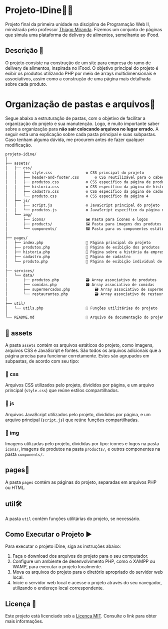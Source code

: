 # Projeto-IDine🍔🛵

Projeto final da primeira unidade na disciplina de Programação Web II, ministrada pelo professor [Thiago Miranda](https://github.com/mirandathiago "Github do professor Thiago"). Fizemos um conjunto de páginas que simula uma plataforma de delivery de alimentos, semelhante ao iFood.

## Descrição 📝

O projeto consiste na construção de um site para empresa do ramo de delivery de alimentos, inspirada no iFood. O objetivo principal do projeto é exibir os produtos utilizando PHP por meio de arrays multidimensionais e associativos, assim como a construção de uma página mais detalhada sobre cada produto.

# Organização de pastas e arquivos📂

Segue abaixo a estruturação de pastas, com o objetivo de facilitar a organização do projeto e sua manutenção. Logo, é muito importante saber sobre a organização para **não sair colocando arquivos no lugar errado.** A seguir está uma explicação sobre cada pasta principal e suas subpastas. Caso tenham alguma dúvida, me procurem antes de fazer qualquer modificação.

```markdown
projeto-idine/
│
├── assets/
│   ├── css/
│   │   ├── style.css  				⚙️ CSS principal do projeto
│   │   ├── header-and-footer.css  		⚙️ CSS reutilizável para o cabeçalho e rodapé
│   │   ├── produtos.css  			⚙️ CSS específico da página de produtos
│   │   ├── historia.css  			⚙️ CSS específico da página de história
│   │   ├── cadastro.css  			⚙️ CSS específico da página de cadastro
│   │   └── produto.css  			⚙️ CSS específico da página 4
│   ├── js/
│   │   ├── script.js  				⚙️ JavaScript principal do projeto
│   │   └── produtos.js   			⚙️ JavaScript específico da página de produtos
│   └── img/
│       ├── icons/   				🖼️ Pasta para ícones e logos
│       ├── products/     			🖼️ Pasta para imagens dos produtos
│       └── components/   			🖼️ Pasta para os componentes estáticos do site
│
├── pages/
│   ├── index.php     				📄 Página principal do projeto
│   ├── produtos.php     			📄 Página de exibição dos produtos
│   ├── historia.php     			📄 Página sobre a história da empresa
│   ├── cadastro.php     			📄 Página de cadastro
│   └── produto.php     			📄 Página de exibição individual de um produto
│
├── services/
│   └── data/
│       ├── produtos.php  			🗃️ Array associativo de produtos
│       ├── comidas.php 			🗃️ Array associativo de comidas
│       ├── supermercados.php  			🗃️ Array associativo de supermercados
│       └── restaurantes.php  			🗃️ Array associativo de restaurantes
│
├── util/
│   └── utils.php     				🔧 Funções utilitárias do projeto
│
└── README.md         				📖 Arquivo de documentação do projeto
```

## 📁 assets

A pasta `assets` contém os arquivos estáticos do projeto, como imagens, arquivos CSS e JavaScript e fontes. São todos os arquivos adicionais que a página precisa para funcionar corretamente. Estes são agrupados em subpastas, de acordo com seu tipo:

### 📁 css

Arquivos CSS utilizados pelo projeto, divididos por página, e um arquivo principal (`style.css`) que reúne estilos compartilhados.

### 📁 js

Arquivos JavaScript utilizados pelo projeto, divididos por página, e um arquivo principal (`script.js`) que reúne funções compartilhadas.

### 📁 img

Imagens utilizadas pelo projeto, divididas por tipo: ícones e logos na pasta `icons/`, imagens de produtos na pasta `products/`, e outros componentes na pasta `components/`.

## pages📄

A pasta `pages` contém as páginas do projeto, separadas em arquivos PHP ou HTML.

## util🛠️

A pasta `util` contém funções utilitárias do projeto, se necessário.

## Como Executar o Projeto ▶️

Para executar o projeto iDine, siga as instruções abaixo:

1. Faça o download dos arquivos do projeto para o seu computador.
2. Configure um ambiente de desenvolvimento PHP, como o XAMPP ou WAMP, para executar o projeto localmente.
3. Mova os arquivos do projeto para o diretório apropriado do servidor web local.
4. Inicie o servidor web local e acesse o projeto através do seu navegador, utilizando o endereço local correspondente.

## Licença 📜

Este projeto está licenciado sob a [Licença MIT](https://opensource.org/licenses/MIT). Consulte o link para obter mais informações.
